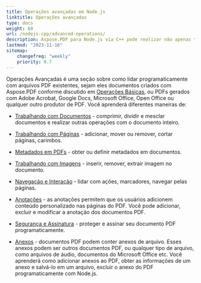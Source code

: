 ```yaml
---
title: Operações avançadas em Node.js 
linktitle: Operações avançadas
type: docs
weight: 60
url: /nodejs-cpp/advanced-operations/
description: Aspose.PDF para Node.js via C++ pode realizar não apenas tarefas simples e fáceis, mas também lidar com objetivos mais complexos. Confira a próxima seção para usuários avançados e desenvolvedores.
lastmod: "2023-11-16"
sitemap:
    changefreq: "weekly"
    priority: 0.7
---
```


Operações Avançadas é uma seção sobre como lidar programaticamente com arquivos PDF existentes, sejam eles documentos criados com Aspose.PDF conforme discutido em [Operações Básicas](/pdf/nodejs-cpp/basic-operations/), ou PDFs gerados com Adobe Acrobat, Google Docs, Microsoft Office, Open Office ou qualquer outro produtor de PDF.
Você aprenderá diferentes maneiras de:

- [Trabalhando com Documentos](/pdf/nodejs-cpp/working-with-documents/) - comprimir, dividir e mesclar documentos e realizar outras operações com o documento inteiro.
- [Trabalhando com Páginas](/pdf/nodejs-cpp/working-with-pages/) - adicionar, mover ou remover, cortar páginas, carimbos.

- [Metadados em PDFs](/pdf/nodejs-cpp/pdf-file-metadata/) - obter ou definir metadados em documentos.
- [Trabalhando com Imagens](/pdf/nodejs-cpp/working-with-images/) - inserir, remover, extrair imagem no documento.
- [Navegação e Interação](/pdf/nodejs-cpp/navigation-and-interaction/) - lidar com ações, marcadores, navegar pelas páginas.
- [Anotações](/pdf/nodejs-cpp/annotations/) - as anotações permitem que os usuários adicionem conteúdo personalizado nas páginas do PDF. Você pode adicionar, excluir e modificar a anotação dos documentos PDF.
- [Segurança e Assinatura](/pdf/nodejs-cpp/securing-and-signing/) - proteger e assinar seu documento PDF programaticamente.
- [Anexos](/pdf/nodejs-cpp/attachments/) - documentos PDF podem conter anexos de arquivo. Esses anexos podem ser outros documentos PDF, ou qualquer tipo de arquivo, como arquivos de áudio, documentos do Microsoft Office etc. Você aprenderá como adicionar anexos ao PDF, obter as informações de um anexo e salvá-lo em um arquivo, excluir o anexo do PDF programaticamente com Node.js.